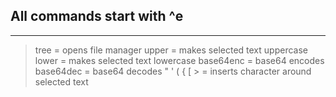 

## All commands start with ^e

---

> tree        = opens file manager
> upper       = makes selected text uppercase
> lower       = makes selected text lowercase
> base64enc   = base64 encodes
> base64dec   = base64 decodes
> " ' ( { [ > = inserts character around selected text







